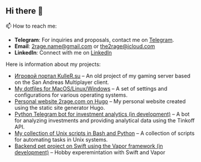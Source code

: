 ## Hi there 👋

📫 How to reach me:

- **Telegram**: For inquiries and proposals, contact me on [Telegram](https://t.me/the2rage).
- **Email**: [2rage.name@gmail.com](mailto:2rage.name@gmail.com) or [the2rage@icloud.com](mailto:the2rage@icloud.com)
- **LinkedIn**: Connect with me on [LinkedIn](https://www.linkedin.com/in/2rage/)

Here is information about my projects:

- [Игровой портал KulleR.su](/ru/posts/kuller-su/) – An old project of my gaming server based on the San Andreas Multiplayer client.
- [My dotfiles for MacOS/Linux/Windows](https://github.com/2rage/dotfiles) – A set of settings and configurations for various operating systems.
- [Personal website 2rage.com on Hugo](https://github.com/2rage/personal_site) – My personal website created using the static site generator Hugo.
- [Python Telegram bot for investment analytics (in development)](https://github.com/2rage/VKR) – A bot for analyzing investments and providing analytical data using the Tinkoff API.
- [My collection of Unix scripts in Bash and Python](https://github.com/2rage/unix-misc) – A collection of scripts for automating tasks in Unix systems.
- [Backend pet project on Swift using the Vapor framework (in development)](https://github.com/2rage/swiftwork) – Hobby experemintation with Swift and Vapor

<!--
**2rage/2rage** is a ✨ _special_ ✨ repository because its `README.md` (this file) appears on your GitHub profile.

Here are some ideas to get you started:

- 🔭 I’m currently working on ...
- 🌱 I’m currently learning ...
- 👯 I’m looking to collaborate on ...
- 🤔 I’m looking for help with ...
- 💬 Ask me about ...
- 📫 How to reach me: ...
- 😄 Pronouns: ...
- ⚡ Fun fact: ...
-->
